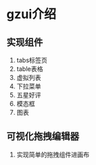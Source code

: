 <!--
 * @Author: gz
 * @Date: 2021-08-11 09:36:48
 * @LastEditors: gz
 * @LastEditTime: 2021-09-09 10:55:03
 * @Description: file content
 * @FilePath: \gi-ui\README.md
-->
# gzui介绍

## 实现组件

1. tabs标签页
1. table表格
1. 虚拟列表
1. 下拉菜单
1. 五星好评
1. 模态框
1. 图表

## 可视化拖拽编辑器
1. 实现简单的拖拽组件进画布


  

